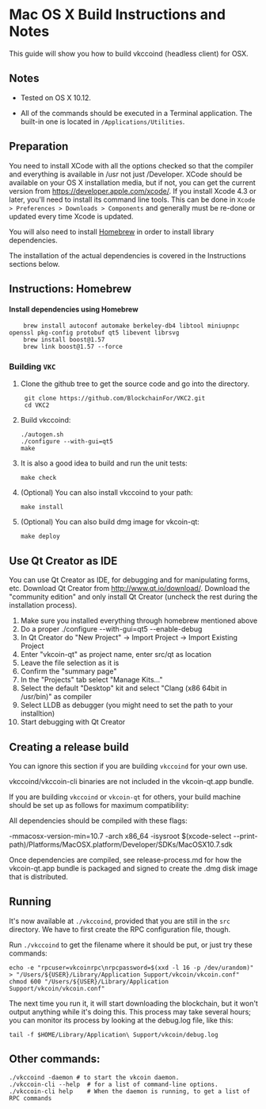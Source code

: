 Mac OS X Build Instructions and Notes
====================================
This guide will show you how to build vkccoind (headless client) for OSX.

Notes
-----

* Tested on OS X 10.12.

* All of the commands should be executed in a Terminal application. The
built-in one is located in `/Applications/Utilities`.

Preparation
-----------

You need to install XCode with all the options checked so that the compiler
and everything is available in /usr not just /Developer. XCode should be
available on your OS X installation media, but if not, you can get the
current version from https://developer.apple.com/xcode/. If you install
Xcode 4.3 or later, you'll need to install its command line tools. This can
be done in `Xcode > Preferences > Downloads > Components` and generally must
be re-done or updated every time Xcode is updated.

You will also need to install [Homebrew](http://brew.sh) in order to install library
dependencies.

The installation of the actual dependencies is covered in the Instructions
sections below.

Instructions: Homebrew
----------------------

#### Install dependencies using Homebrew

        brew install autoconf automake berkeley-db4 libtool miniupnpc openssl pkg-config protobuf qt5 libevent librsvg
        brew install boost@1.57
        brew link boost@1.57 --force

### Building `VKC`

1. Clone the github tree to get the source code and go into the directory.

        git clone https://github.com/BlockchainFor/VKC2.git
        cd VKC2

2.  Build vkccoind:

        ./autogen.sh
        ./configure --with-gui=qt5
        make

3.  It is also a good idea to build and run the unit tests:

        make check

4.  (Optional) You can also install vkccoind to your path:

        make install

5.  (Optional) You can also build dmg image for vkcoin-qt:

        make deploy


Use Qt Creator as IDE
------------------------
You can use Qt Creator as IDE, for debugging and for manipulating forms, etc.
Download Qt Creator from http://www.qt.io/download/. Download the "community edition" and only install Qt Creator (uncheck the rest during the installation process).

1. Make sure you installed everything through homebrew mentioned above
2. Do a proper ./configure --with-gui=qt5 --enable-debug
3. In Qt Creator do "New Project" -> Import Project -> Import Existing Project
4. Enter "vkcoin-qt" as project name, enter src/qt as location
5. Leave the file selection as it is
6. Confirm the "summary page"
7. In the "Projects" tab select "Manage Kits..."
8. Select the default "Desktop" kit and select "Clang (x86 64bit in /usr/bin)" as compiler
9. Select LLDB as debugger (you might need to set the path to your installtion)
10. Start debugging with Qt Creator

Creating a release build
------------------------
You can ignore this section if you are building `vkccoind` for your own use.

vkccoind/vkccoin-cli binaries are not included in the vkcoin-qt.app bundle.

If you are building `vkccoind` or `vkcoin-qt` for others, your build machine should be set up
as follows for maximum compatibility:

All dependencies should be compiled with these flags:

 -mmacosx-version-min=10.7
 -arch x86_64
 -isysroot $(xcode-select --print-path)/Platforms/MacOSX.platform/Developer/SDKs/MacOSX10.7.sdk

Once dependencies are compiled, see release-process.md for how the vkcoin-qt.app
bundle is packaged and signed to create the .dmg disk image that is distributed.

Running
-------

It's now available at `./vkccoind`, provided that you are still in the `src`
directory. We have to first create the RPC configuration file, though.

Run `./vkccoind` to get the filename where it should be put, or just try these
commands:

    echo -e "rpcuser=vkcoinrpc\nrpcpassword=$(xxd -l 16 -p /dev/urandom)" > "/Users/${USER}/Library/Application Support/vkcoin/vkcoin.conf"
    chmod 600 "/Users/${USER}/Library/Application Support/vkcoin/vkcoin.conf"

The next time you run it, it will start downloading the blockchain, but it won't
output anything while it's doing this. This process may take several hours;
you can monitor its process by looking at the debug.log file, like this:

    tail -f $HOME/Library/Application\ Support/vkcoin/debug.log

Other commands:
-------

    ./vkccoind -daemon # to start the vkcoin daemon.
    ./vkccoin-cli --help  # for a list of command-line options.
    ./vkccoin-cli help    # When the daemon is running, to get a list of RPC commands
